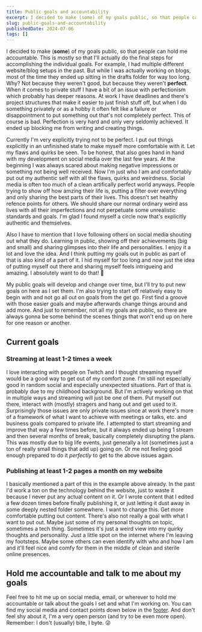 ```yaml
---
title: Public goals and accountability
excerpt: I decided to make (some) of my goals public, so that people can hold me accountable. This is mostly so that I'll actually do the final steps for accomplishing the individual goals. I had multiple different website/blog setups in the past. But while I was actually working on blogs, most of the time they ended up sitting in the drafts folder for way too long. Why? Not because they weren't good, but because they weren't perfect. Currently I'm very explicitly trying not to be perfect. I put out things explicitly in an unfinished state to make myself more comfortable with it. Let my flaws and quirks be seen.
slug: public-goals-and-accountability
publishedDate: 2024-07-06
tags: []
---
```


I decided to make (**some**) of my goals public, so that people can hold me accountable. This is mostly so that I'll actually do the final steps for accomplishing the individual goals. For example, I had multiple different website/blog setups in the past. But while I was actually working on blogs, most of the time they ended up sitting in the drafts folder for way too long. Why? Not because they weren't good, but because they weren't **perfect**. When it comes to private stuff I have a bit of an issue with perfectionism which probably has deeper reasons. At work I have deadlines and there's project structures that make it easier to just finish stuff off, but when I do something privately or as a hobby it often felt like a failure or disappointment to put something out that's not completely perfect. This of course is bad. Perfection is very hard and only very seldomly achieved. It ended up blocking me from writing and creating things.

Currently I'm very explicitly trying not to be perfect. I put out things explicitly in an unfinished state to make myself more comfortable with it. Let my flaws and quirks be seen. To be honest, that also goes hand in hand with my development on social media over the last few years. At the beginning I was always scared about making negative impressions or something not being well received. Now I'm just who I am and comfortably put out my authentic self with all the flaws, quirks and weirdness. Social media is often too much of a clean artifically perfect world anyways. People trying to show off how amzing their life is, putting a filter over everything and only sharing the best parts of their lives. This doesn't set healthy refence points for others. We should share our normal ordinary weird ass lives with all their imperfections and not perpetuate some unrealistic standards and goals. I'm glad I found myself a circle now that's explicitly authentic and themselves.

Also I have to mention that I love following others on social media shouting out what they do. Learning in public, showing off their achievements (big and small) and sharing glimpses into their life and personalities. I enjoy it a lot and love the idea. And I think putting my goals out in public as part of that is also kind of a part of it. I hid myself for too long and now just the idea of putting myself out there and sharing myself feels intrigueing and amazing. I absolutely want to do that! 💚

My public goals will develop and change over time, but I'll try to put new goals on here as I set them. I'm also trying to start off relatively easy to begin with and not go all out on goals from the get go. First find a groove with those easier goals and maybe afterwards change things around and add more. And just to remember, not all my goals are public, so there are always gonna be some behind the scenes things that won't end up on here for one reason or another.

## Current goals

### Streaming at least 1-2 times a week

I love interacting with people on Twitch and I thought streaming myself would be a good way to get out of my comfort zone. I'm still not especially good in random social and especially unexpected situations. Part of that is probably due to my childhood background. But I'm actively working on that in multiple ways and streaming will just be one of them. Put myself out there, interact with (mostly) stragers and hang out and get used to it. Surprisingly those issues are only private issues since at work there's more of a framework of what I want to achieve with meetings or talks, etc. and business goals compared to private life. I attempted to start streaming and improve that way a few times before, but it always ended up being 1 stream and then several months of break, basically completely disrupting the plans. This was mostly due to big life events, just generally a lot (sometimes just a ton of really small things that add up) going on. Or me not feeling good enough prepared to do it *perfectly* to get to the above issues again.

### Publishing at least 1-2 pages a month on my website

I basically mentioned a part of this in the example above already. In the past I'd work a ton on the technology behind the website, just to waste it because I never put any actual content on it. Or I wrote content that I edited a few dozen times before finally publishing it, or just letting it dust away in some deeply nested folder somewhere. I want to change this. Get more comfortable putting out content. There's also not really a goal with what I want to put out. Maybe just some of my personal thoughts on topic, sometimes a tech thing. Sometimes it's just a weird view into my quirky thoughts and personality. Just a little spot on the internet where I'm leaving my footsteps. Maybe some others can even identify with who and how I am and it'll feel nice and comfy for them in the middle of clean and sterile online presences.

## Hold me accountable and talk to me about my goals

Feel free to hit me up on social media, email, or wherever to hold me accountable or talk about the goals I set and what I'm working on. You can find my social media and contact points down below in the [footer](#footer). And don't feel shy about it, I'm a very open person (and try to be even more open). Remember: I don't (usually) bite, I byte. 😜
